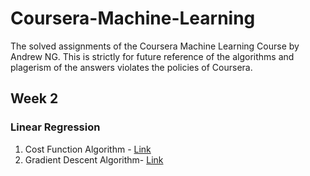 # Coursera-Machine-Learning
The solved assignments of the Coursera Machine Learning Course by Andrew NG. This is strictly for future reference of the algorithms and plagerism of the answers violates the policies of Coursera.

## Week 2

### Linear Regression

1. Cost Function Algorithm - [Link](#Week-2/machine-learning-ex1/ex1/computeCost.m)
2. Gradient Descent Algorithm- [Link](#Week-2/machine-learning-ex1/ex1/gradientDescent.m)

